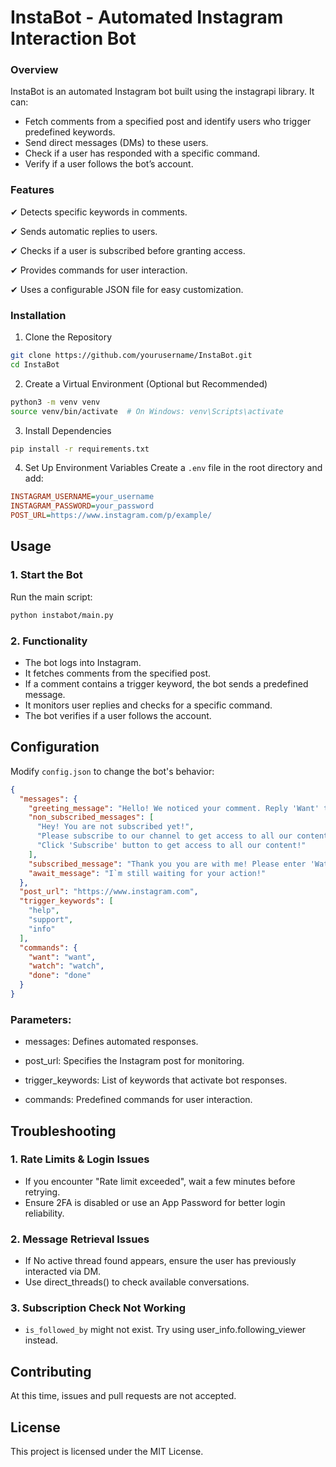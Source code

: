 # InstaBot - Automated Instagram Interaction Bot
### Overview
InstaBot is an automated Instagram bot built using the instagrapi library. It can:

 - Fetch comments from a specified post and identify users who trigger predefined keywords.
 - Send direct messages (DMs) to these users.
 - Check if a user has responded with a specific command.
 - Verify if a user follows the bot’s account.
### Features
✔ Detects specific keywords in comments.

✔ Sends automatic replies to users.

✔ Checks if a user is subscribed before granting access.

✔ Provides commands for user interaction.

✔ Uses a configurable JSON file for easy customization.

### Installation
1. Clone the Repository
```bash
git clone https://github.com/yourusername/InstaBot.git  
cd InstaBot
```
2. Create a Virtual Environment (Optional but Recommended)
```bash
python3 -m venv venv  
source venv/bin/activate  # On Windows: venv\Scripts\activate
```
3. Install Dependencies
```bash
pip install -r requirements.txt
```
4. Set Up Environment Variables
Create a ```.env``` file in the root directory and add:

```ini
INSTAGRAM_USERNAME=your_username  
INSTAGRAM_PASSWORD=your_password  
POST_URL=https://www.instagram.com/p/example/ 
```  
## Usage
### 1. Start the Bot
Run the main script:
```bash
python instabot/main.py
```
### 2. Functionality
 - The bot logs into Instagram.
 - It fetches comments from the specified post.
 - If a comment contains a trigger keyword, the bot sends a predefined message.
 - It monitors user replies and checks for a specific command.
 - The bot verifies if a user follows the account.
## Configuration
Modify ```config.json``` to change the bot's behavior:

```json
{
  "messages": {
    "greeting_message": "Hello! We noticed your comment. Reply 'Want' to continue.",
    "non_subscribed_messages": [
      "Hey! You are not subscribed yet!",
      "Please subscribe to our channel to get access to all our content.",
      "Click 'Subscribe' button to get access to all our content!"
    ],
    "subscribed_message": "Thank you you are with me! Please enter 'Watch' to get my content)",
    "await_message": "I`m still waiting for your action!"
  },
  "post_url": "https://www.instagram.com",
  "trigger_keywords": [
    "help",
    "support",
    "info"
  ],
  "commands": {
    "want": "want",
    "watch": "watch",
    "done": "done"
  }
}
```
### Parameters:

 - messages: Defines automated responses.

 - post_url: Specifies the Instagram post for monitoring.

 - trigger_keywords: List of keywords that activate bot responses.

 - commands: Predefined commands for user interaction.
## Troubleshooting
### 1. Rate Limits & Login Issues
 - If you encounter "Rate limit exceeded", wait a few minutes before retrying.
 - Ensure 2FA is disabled or use an App Password for better login reliability.
### 2. Message Retrieval Issues
 - If No active thread found appears, ensure the user has previously interacted via DM.
 - Use direct_threads() to check available conversations.
### 3. Subscription Check Not Working
 - ```is_followed_by``` might not exist. Try using user_info.following_viewer instead.
## Contributing
At this time, issues and pull requests are not accepted.

## License
This project is licensed under the MIT License.
